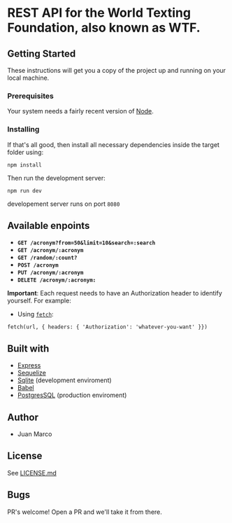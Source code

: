 # REST API for the World Texting Foundation, also known as WTF.

## Getting Started
These instructions will get you a copy of the project up and running on your local machine.

### Prerequisites
Your system needs a fairly recent version of [Node](https://nodejs.org/en/). 

### Installing
If that's all good, then install all necessary dependencies inside the target folder using:
```
npm install
```
Then run the development server:
```
npm run dev
```
developement server runs on port `8080`

## Available enpoints
- **`GET /acronym?from=50&limit=10&search=:search`**
- **`GET /acronym/:acronym`**
- **`GET /random/:count?`**
- **`POST /acronym`**
- **`PUT /acronym/:acronym`**
- **`DELETE /acronym/:acronym:`**

**Important**: Each request needs to have an Authorization header to identify yourself. For example:
- Using [`fetch`](https://developer.mozilla.org/en-US/docs/Web/API/Fetch_API):
```
fetch(url, { headers: { 'Authorization': 'whatever-you-want' }})
```

## Built with
- [Express](https://expressjs.com/)
- [Sequelize](https://sequelize.org/)
- [Sqlite](https://sqlite.org/) (development enviroment)
- [Babel](https://babeljs.io/)
- [PostgresSQL](https://www.postgresql.org/) (production enviroment)

## Author
 - Juan Marco

## License
See [LICENSE.md](LICENSE.md)

## Bugs
PR's welcome! Open a PR and we'll take it from there.


